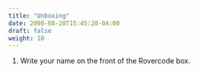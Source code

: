 ```yaml
---
title: "Unboxing"
date: 2000-08-28T15:45:28-04:00
draft: false
weight: 10
---
```


1. Write your name on the front of the Rovercode box.

